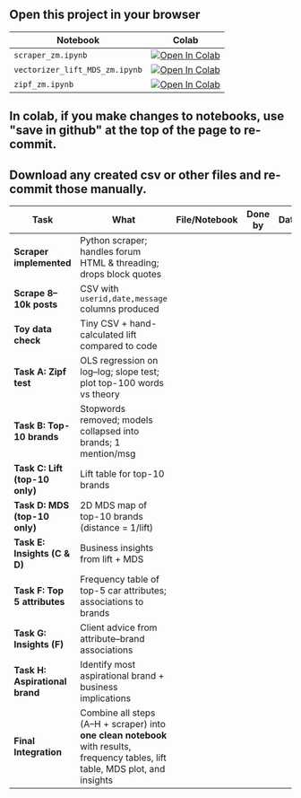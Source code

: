 ## Open this project in your browser

| Notebook        | Colab |
|-----------------|-------|
| `scraper_zm.ipynb` | [![Open In Colab](https://colab.research.google.com/assets/colab-badge.svg)](https://colab.research.google.com/github/AHMerrill/Unstructured-Data-1/blob/main/scraper_zm.ipynb) | 
| `vectorizer_lift_MDS_zm.ipynb` | [![Open In Colab](https://colab.research.google.com/assets/colab-badge.svg)](https://colab.research.google.com/github/AHMerrill/Unstructured-Data-1/blob/main/vectorizer_lift_MDS_zm.ipynb) |
| `zipf_zm.ipynb` | [![Open In Colab](https://colab.research.google.com/assets/colab-badge.svg)](https://colab.research.google.com/github/AHMerrill/Unstructured-Data-1/blob/main/zipf_zm.ipynb) | 

## In colab, if you make changes to notebooks, use "save in github" at the top of the page to re-commit.
## Download any created csv or other files and re-commit those manually.


| Task                           | What                                                                                                                             | File/Notebook | Done by | Date | Validated by | Notes / PR |
| ------------------------------ | -------------------------------------------------------------------------------------------------------------------------------- | ------------- | ------- | ---- | ------------ | ---------- |
| **Scraper implemented**        | Python scraper; handles forum HTML & threading; drops block quotes                                                               |               |         |      |              |            |
| **Scrape 8–10k posts**         | CSV with `userid,date,message` columns produced                                                                                  |               |         |      |              |            |
| **Toy data check**             | Tiny CSV + hand-calculated lift compared to code                                                                                 |               |         |      |              |            |
| **Task A: Zipf test**          | OLS regression on log–log; slope test; plot top-100 words vs theory                                                              |               |         |      |              |            |
| **Task B: Top-10 brands**      | Stopwords removed; models collapsed into brands; 1 mention/msg                                                                   |               |         |      |              |            |
| **Task C: Lift (top-10 only)** | Lift table for top-10 brands                                                                                                     |               |         |      |              |            |
| **Task D: MDS (top-10 only)**  | 2D MDS map of top-10 brands (distance = 1/lift)                                                                                  |               |         |      |              |            |
| **Task E: Insights (C & D)**   | Business insights from lift + MDS                                                                                                |               |         |      |              |            |
| **Task F: Top 5 attributes**   | Frequency table of top-5 car attributes; associations to brands                                                                  |               |         |      |              |            |
| **Task G: Insights (F)**       | Client advice from attribute–brand associations                                                                                  |               |         |      |              |            |
| **Task H: Aspirational brand** | Identify most aspirational brand + business implications                                                                         |               |         |      |              |            |
| **Final Integration**          | Combine all steps (A–H + scraper) into **one clean notebook** with results, frequency tables, lift table, MDS plot, and insights |               |         |      |              |            |
